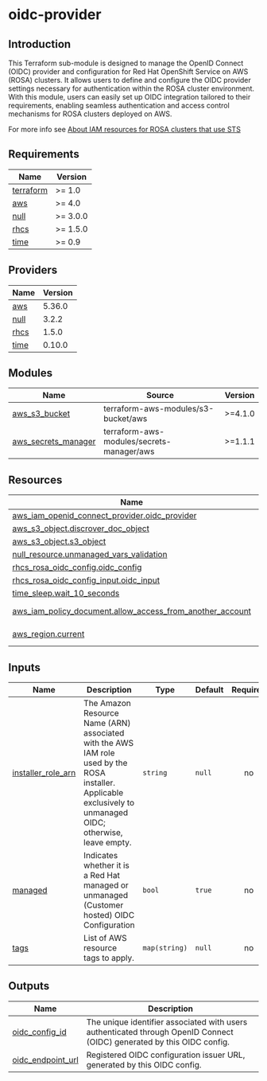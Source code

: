 # oidc-provider

## Introduction

This Terraform sub-module is designed to manage the OpenID Connect (OIDC) provider and configuration for Red Hat OpenShift Service on AWS (ROSA) clusters. It allows users to define and configure the OIDC provider settings necessary for authentication within the ROSA cluster environment. With this module, users can easily set up OIDC integration tailored to their requirements, enabling seamless authentication and access control mechanisms for ROSA clusters deployed on AWS.

For more info see [About IAM resources for ROSA clusters that use STS](https://docs.openshift.com/rosa/rosa_architecture/rosa-sts-about-iam-resources.html#rosa-sts-about-iam-resources)

<!-- BEGIN_AUTOMATED_TF_DOCS_BLOCK -->
## Requirements

| Name | Version |
|------|---------|
| <a name="requirement_terraform"></a> [terraform](#requirement\_terraform) | >= 1.0 |
| <a name="requirement_aws"></a> [aws](#requirement\_aws) | >= 4.0 |
| <a name="requirement_null"></a> [null](#requirement\_null) | >= 3.0.0 |
| <a name="requirement_rhcs"></a> [rhcs](#requirement\_rhcs) | >= 1.5.0 |
| <a name="requirement_time"></a> [time](#requirement\_time) | >= 0.9 |

## Providers

| Name | Version |
|------|---------|
| <a name="provider_aws"></a> [aws](#provider\_aws) | 5.36.0 |
| <a name="provider_null"></a> [null](#provider\_null) | 3.2.2 |
| <a name="provider_rhcs"></a> [rhcs](#provider\_rhcs) | 1.5.0 |
| <a name="provider_time"></a> [time](#provider\_time) | 0.10.0 |

## Modules

| Name | Source | Version |
|------|--------|---------|
| <a name="module_aws_s3_bucket"></a> [aws\_s3\_bucket](#module\_aws\_s3\_bucket) | terraform-aws-modules/s3-bucket/aws | >=4.1.0 |
| <a name="module_aws_secrets_manager"></a> [aws\_secrets\_manager](#module\_aws\_secrets\_manager) | terraform-aws-modules/secrets-manager/aws | >=1.1.1 |

## Resources

| Name | Type |
|------|------|
| [aws_iam_openid_connect_provider.oidc_provider](https://registry.terraform.io/providers/hashicorp/aws/latest/docs/resources/iam_openid_connect_provider) | resource |
| [aws_s3_object.discrover_doc_object](https://registry.terraform.io/providers/hashicorp/aws/latest/docs/resources/s3_object) | resource |
| [aws_s3_object.s3_object](https://registry.terraform.io/providers/hashicorp/aws/latest/docs/resources/s3_object) | resource |
| [null_resource.unmanaged_vars_validation](https://registry.terraform.io/providers/hashicorp/null/latest/docs/resources/resource) | resource |
| [rhcs_rosa_oidc_config.oidc_config](https://registry.terraform.io/providers/terraform-redhat/rhcs/latest/docs/resources/rosa_oidc_config) | resource |
| [rhcs_rosa_oidc_config_input.oidc_input](https://registry.terraform.io/providers/terraform-redhat/rhcs/latest/docs/resources/rosa_oidc_config_input) | resource |
| [time_sleep.wait_10_seconds](https://registry.terraform.io/providers/hashicorp/time/latest/docs/resources/sleep) | resource |
| [aws_iam_policy_document.allow_access_from_another_account](https://registry.terraform.io/providers/hashicorp/aws/latest/docs/data-sources/iam_policy_document) | data source |
| [aws_region.current](https://registry.terraform.io/providers/hashicorp/aws/latest/docs/data-sources/region) | data source |

## Inputs

| Name | Description | Type | Default | Required |
|------|-------------|------|---------|:--------:|
| <a name="input_installer_role_arn"></a> [installer\_role\_arn](#input\_installer\_role\_arn) | The Amazon Resource Name (ARN) associated with the AWS IAM role used by the ROSA installer. Applicable exclusively to unmanaged OIDC; otherwise, leave empty. | `string` | `null` | no |
| <a name="input_managed"></a> [managed](#input\_managed) | Indicates whether it is a Red Hat managed or unmanaged (Customer hosted) OIDC Configuration | `bool` | `true` | no |
| <a name="input_tags"></a> [tags](#input\_tags) | List of AWS resource tags to apply. | `map(string)` | `null` | no |

## Outputs

| Name | Description |
|------|-------------|
| <a name="output_oidc_config_id"></a> [oidc\_config\_id](#output\_oidc\_config\_id) | The unique identifier associated with users authenticated through OpenID Connect (OIDC) generated by this OIDC config. |
| <a name="output_oidc_endpoint_url"></a> [oidc\_endpoint\_url](#output\_oidc\_endpoint\_url) | Registered OIDC configuration issuer URL, generated by this OIDC config. |
<!-- END_AUTOMATED_TF_DOCS_BLOCK -->
